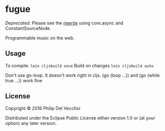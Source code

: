 # fugue

*Deprecated*. Please see the [rewrite](https://github.com/pdv/fugue) using core.async and ConstantSourceNode.

Programmable music on the web.

## Usage

To compile:
`lein cljsbuild once`
Build on changes
`lein cljsbuild auto`


Don't use go-loop. It doesn't work right in cljs.
(go (loop ...)) and (go (while true ...)) work fine

## License

Copyright © 2016 Philip Del Vecchio

Distributed under the Eclipse Public License either version 1.0 or (at
your option) any later version.
